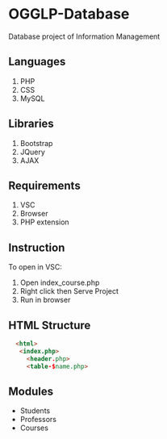 # OGGLP-Database
Database project of Information Management

## Languages 

1. PHP 
2. CSS
3. MySQL

## Libraries 

1. Bootstrap 
2. JQuery
3. AJAX 

## Requirements 
1. VSC 
2. Browser 
3. PHP extension

## Instruction

To open in VSC:

1. Open index_course.php
2. Right click then Serve Project
3. Run in browser


## HTML Structure
```html
  <html>
   <index.php>
     <header.php>
     <table-$name.php>
```    


## Modules
- Students
- Professors
- Courses


